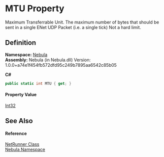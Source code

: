 # MTU Property


Maximum Transferrable Unit. The maximum number of bytes that should be sent in a single ENet UDP Packet (i.e. a single tick) Not a hard limit.



## Definition
**Namespace:** <a href="N_Nebula">Nebula</a>  
**Assembly:** Nebula (in Nebula.dll) Version: 1.0.0+a74e1f454fb572dfd95c249b7895aa6542c85b05

**C#**
``` C#
public static int MTU { get; }
```



#### Property Value
<a href="https://learn.microsoft.com/dotnet/api/system.int32" target="_blank" rel="noopener noreferrer">Int32</a>

## See Also


#### Reference
<a href="T_Nebula_NetRunner">NetRunner Class</a>  
<a href="N_Nebula">Nebula Namespace</a>  

